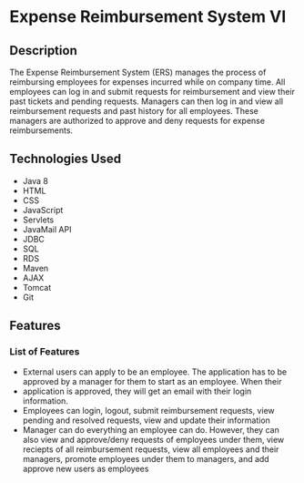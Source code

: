 # Expense Reimbursement System VI

## Description

The Expense Reimbursement System (ERS) manages the process of reimbursing
employees for expenses incurred while on company time. All employees can log in
and submit requests for reimbursement and view their past tickets and pending
requests. Managers can then log in and view all reimbursement requests and past
history for all employees. These managers are authorized to approve and deny
requests for expense reimbursements.

## Technologies Used

- Java 8
- HTML
- CSS
- JavaScript
- Servlets
- JavaMail API
- JDBC
- SQL
- RDS
- Maven
- AJAX
- Tomcat
- Git

## Features

### List of Features

- External users can apply to be an employee. The application has to be
approved by a manager for them to start as an employee. When their
- application is approved, they will get an email with their login information.
- Employees can login, logout, submit reimbursement requests, view pending and
resolved requests, view and update their information
- Manager can do everything an employee can do. However, they can also view and
approve/deny requests of employees under them, view reciepts of all
reimbursement requests, view all employees and their managers, promote
employees under them to managers, and add approve new users as employees
